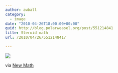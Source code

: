 ```yaml
---
author: awball
category:
  - image
date: "2010-04-26T18:00:00+00:00"
guid: http://blog.polarweasel.org/post/551214841
title: Steroid math
url: /2010/04/26/551214841/

---
```

![](http://blog.polarweasel.com/wp-content/uploads/2010/04/551214841.gif)

via [New Math](http://www.morenewmath.com/245/steroids/)
